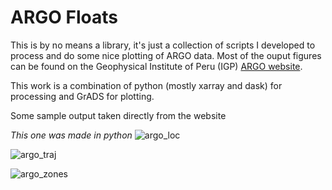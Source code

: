 # ARGO Floats

This is by no means a library, it's just a collection of scripts I developed to process and do some nice plotting of ARGO data. Most of the ouput figures can be found on the Geophysical Institute of Peru (IGP) [ ARGO website](http://www.met.igp.gob.pe/variabclim/argo.html).

This work is a combination of python (mostly xarray and dask) for processing and GrADS for plotting.

Some sample output taken directly from the website

*This one was made in python*
![argo_loc](http://www.met.igp.gob.pe/variabclim/PRODUCTO_ARGO/FLOATS/Region/argo_tracker_peru.png)

![argo_traj](http://www.met.igp.gob.pe/variabclim/PRODUCTO_ARGO/FLOATS/Trajectory/3901231/prof3901231_clim_trajr16_latest.png)

![argo_zones](http://www.met.igp.gob.pe/variabclim/PRODUCTO_ARGO/FLOATS/Patch/argo_anom_zones.png)